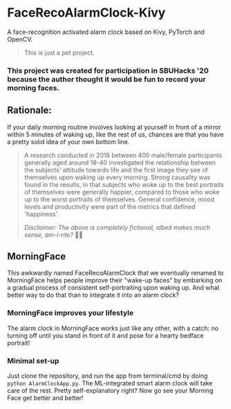 # FaceRecoAlarmClock-Kivy
A face-recognition activated alarm clock based on Kivy, PyTorch and OpenCV.

> This is just a pet project.
### This project was created for participation in SBUHacks '20 because the author thought it would be fun to record your morning faces.

## Rationale:
If your daily morning routine involves looking at yourself in front of a mirror within 5 minutes of waking up, like the rest of us, chances are that you have a pretty solid idea of your own bottom line. 
> A research conducted in 2018 between 400 male/female participants generally aged around 18-40 investigated the relationship between the subjects' attitude towards life and the first image they see of themselves upon waking up every morning. Strong causality was found in the results, in that subjects who woke up to the best portraits of themselves were generally happier, compared to those who woke up to the worst portraits of themselves. General confidence, mood levels and productivity were part of the metrics that defined 'happiness'.
> 
> *Disclaimer: The above is completely fictional, albeit makes much sense, am-i-rite?* 🤷🏻

## MorningFace
This awkwardly named FaceRecoAlarmClock that we eventually renamed to MorningFace helps people improve their "wake-up faces" by embarking on a gradual process of consistent self-portraiting upon waking up. And what better way to do that than to integrate it into an alarm clock?

### MorningFace improves your lifestyle
The alarm clock in MorningFace works just like any other, with a catch: no turning off until you stand in front of it and pose for a hearty bedface portrait!

### Minimal set-up
Just clone the repository, and run the app from terminal/cmd by doing `python AlarmClockApp.py`. The ML-integrated smart alarm clock will take care of the rest. Pretty self-explanatory right? Now go see your Morning Face get better and better!
